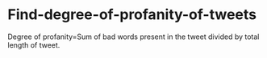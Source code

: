 # Find-degree-of-profanity-of-tweets
Degree of profanity=Sum of bad words present in the tweet divided by total length of tweet.
